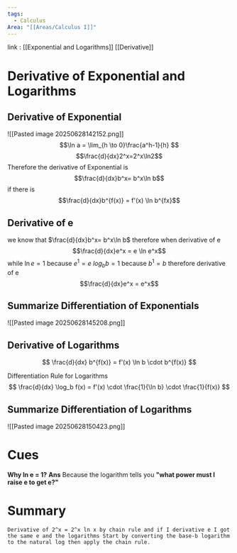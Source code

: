 ```yaml
---
tags:
  - Calculus
Area: "[[Areas/Calculus I]]"
---
```

link : [[Exponential and Logarithms]] [[Derivative]]
# Derivative of Exponential and Logarithms
## Derivative of Exponential
![[Pasted image 20250628142152.png]]
$$\ln a = \lim_{h \to 0}\frac{a^h-1}{h} $$
$$\frac{d}{dx}2^x=2^x\ln2$$
Therefore the derivative of Exponential is 
$$\frac{d}{dx}b^x= b^x\ln b$$
if there is
$$\frac{d}{dx}b^{f(x)} = f'(x) \ln b^{fx}$$
## Derivative of e
we know that $\frac{d}{dx}b^x= b^x\ln b$ therefore when derivative of e 
$$\frac{d}{dx}e^x = e \ln e^x$$
while $\ln e = 1$ because $e^1 = e$
$log_b b = 1$ because $b^1 = b$
therefore derivative of e
$$\frac{d}{dx}e^x = e^x$$
## Summarize Differentiation of Exponentials
![[Pasted image 20250628145208.png]]
## Derivative of Logarithms
$$ \frac{d}{dx} b^{f(x)} = f'(x) \ln b \cdot b^{f(x)} $$

Differentiation Rule for Logarithms
$$ \frac{d}{dx} \log_b f(x) = f'(x) \cdot \frac{1}{\ln b} \cdot \frac{1}{f(x)} $$
## Summarize Differentiation of Logarithms
![[Pasted image 20250628150423.png]]
# Cues
**Why ln e = 1?**
**Ans**  Because the logarithm tells you **"what power must I raise e to get e?"**
# Summary
```
Derivative of 2^x = 2^x ln x by chain rule and if I derivative e I got the same e and the logarithms Start by converting the base-b logarithm to the natural log then apply the chain rule.
```